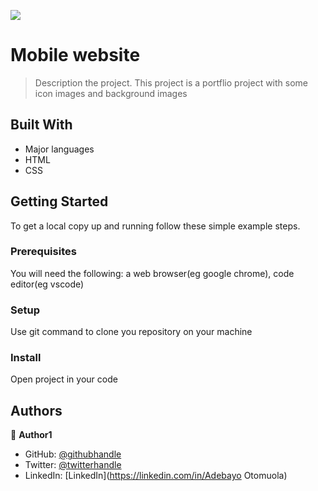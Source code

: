 ![](https://img.shields.io/badge/Microverse-blueviolet)

# Mobile website

> Description the project.
> This project is a portflio project with some icon images and background images


## Built With

- Major languages
- HTML
- CSS


## Getting Started

To get a local copy up and running follow these simple example steps.

### Prerequisites

You will need the following: a web browser(eg google chrome), code editor(eg vscode)

### Setup

Use git command to clone you repository on your machine
### Install

Open project in your code


## Authors

👤 **Author1**

- GitHub: [@githubhandle](https://github.com/Adebayo-George)
- Twitter: [@twitterhandle](https://twitter.com/BayoCodes)
- LinkedIn: [LinkedIn](https://linkedin.com/in/Adebayo Otomuola)
